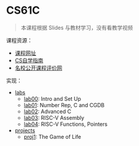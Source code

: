 # CS61C

> 本课程根据 Slides 与教材学习，没有看教学视频

课程资源：

* [课程网址](https://inst.eecs.berkeley.edu/~cs61c/su20/)
* [CS自学指南](https://csdiy.wiki/%E4%BD%93%E7%B3%BB%E7%BB%93%E6%9E%84/CS61C/)
* [名校公开课程评价网](https://conanhujinming.github.io/comments-for-awesome-courses/%E4%BD%93%E7%B3%BB%E7%BB%93%E6%9E%84/UC%20BerkeleyCS61C%E8%AE%A1%E7%AE%97%E6%9C%BA%E6%9E%B6%E6%9E%84%E4%B8%AD%E7%9A%84%E4%BC%9F%E5%A4%A7%E6%80%9D%E6%83%B3/)

实现：

* [labs](https://inst.eecs.berkeley.edu/~cs61c/su20/#labs)
    * [lab00](./labs/lab00): Intro and Set Up
    * [lab01](./labs/lab01): Number Rep, C and CGDB
    * [lab02](./labs/lab02): Advanced C
    * [lab03](./labs/lab03): RISC-V Assembly
    * [lab04](./labs/lab04): RISC-V Functions, Pointers
* [projects](https://inst.eecs.berkeley.edu/~cs61c/fa20/#projects)
    * [proj1](./projects/proj1): The Game of Life
